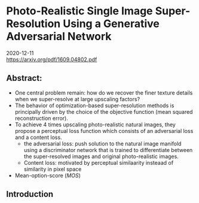 # Photo-Realistic Single Image Super-Resolution Using a Generative Adversarial Network

2020-12-11</br>
https://arxiv.org/pdf/1609.04802.pdf</br>

## Abstract:

  * One central problem remain: how do we recover the finer texture details when we super-resolve at large upscaling factors?
  * The behavior of optimization-based super-resolution methods is principally driven by the choice of the objective function (mean squared reconstruction error).
  * To achieve 4 times upscaling photo-realistic natural images, they propose a perceptual loss function which consists of an adversarial loss and a content loss.
    * the adversarial loss: push solution to the natural image manifold using a discriminator network that is trained to differentiate between the super-resolved images and original photo-realistic images.
    * Content loss: motivated by perceptual similaarity insteaad of similarity in pixel space
 * Mean-option-score (*MOS*)

## Introduction


